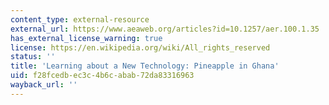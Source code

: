 ```yaml
---
content_type: external-resource
external_url: https://www.aeaweb.org/articles?id=10.1257/aer.100.1.35
has_external_license_warning: true
license: https://en.wikipedia.org/wiki/All_rights_reserved
status: ''
title: 'Learning about a New Technology: Pineapple in Ghana'
uid: f28fcedb-ec3c-4b6c-abab-72da83316963
wayback_url: ''
---
```


